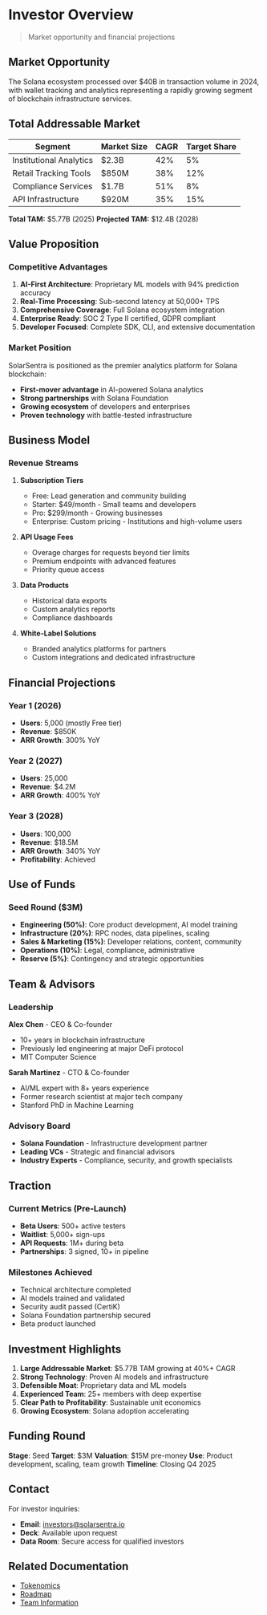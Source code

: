 # Investor Overview

> Market opportunity and financial projections

## Market Opportunity

The Solana ecosystem processed over $40B in transaction volume in 2024, with wallet tracking and analytics representing a rapidly growing segment of blockchain infrastructure services.

## Total Addressable Market

| Segment                 | Market Size | CAGR | Target Share |
| ----------------------- | ----------- | ---- | ------------ |
| Institutional Analytics | $2.3B       | 42%  | 5%           |
| Retail Tracking Tools   | $850M       | 38%  | 12%          |
| Compliance Services     | $1.7B       | 51%  | 8%           |
| API Infrastructure      | $920M       | 35%  | 15%          |

**Total TAM:** $5.77B (2025)
**Projected TAM:** $12.4B (2028)

## Value Proposition

### Competitive Advantages

1. **AI-First Architecture**: Proprietary ML models with 94% prediction accuracy
2. **Real-Time Processing**: Sub-second latency at 50,000+ TPS
3. **Comprehensive Coverage**: Full Solana ecosystem integration
4. **Enterprise Ready**: SOC 2 Type II certified, GDPR compliant
5. **Developer Focused**: Complete SDK, CLI, and extensive documentation

### Market Position

SolarSentra is positioned as the premier analytics platform for Solana blockchain:

- **First-mover advantage** in AI-powered Solana analytics
- **Strong partnerships** with Solana Foundation
- **Growing ecosystem** of developers and enterprises
- **Proven technology** with battle-tested infrastructure

## Business Model

### Revenue Streams

1. **Subscription Tiers**
   - Free: Lead generation and community building
   - Starter: $49/month - Small teams and developers
   - Pro: $299/month - Growing businesses
   - Enterprise: Custom pricing - Institutions and high-volume users

2. **API Usage Fees**
   - Overage charges for requests beyond tier limits
   - Premium endpoints with advanced features
   - Priority queue access

3. **Data Products**
   - Historical data exports
   - Custom analytics reports
   - Compliance dashboards

4. **White-Label Solutions**
   - Branded analytics platforms for partners
   - Custom integrations and dedicated infrastructure

## Financial Projections

### Year 1 (2026)
- **Users**: 5,000 (mostly Free tier)
- **Revenue**: $850K
- **ARR Growth**: 300% YoY

### Year 2 (2027)
- **Users**: 25,000
- **Revenue**: $4.2M
- **ARR Growth**: 400% YoY

### Year 3 (2028)
- **Users**: 100,000
- **Revenue**: $18.5M
- **ARR Growth**: 340% YoY
- **Profitability**: Achieved

## Use of Funds

### Seed Round ($3M)

- **Engineering (50%)**: Core product development, AI model training
- **Infrastructure (20%)**: RPC nodes, data pipelines, scaling
- **Sales & Marketing (15%)**: Developer relations, content, community
- **Operations (10%)**: Legal, compliance, administrative
- **Reserve (5%)**: Contingency and strategic opportunities

## Team & Advisors

### Leadership

**Alex Chen** - CEO & Co-founder
- 10+ years in blockchain infrastructure
- Previously led engineering at major DeFi protocol
- MIT Computer Science

**Sarah Martinez** - CTO & Co-founder
- AI/ML expert with 8+ years experience
- Former research scientist at major tech company
- Stanford PhD in Machine Learning

### Advisory Board

- **Solana Foundation** - Infrastructure development partner
- **Leading VCs** - Strategic and financial advisors
- **Industry Experts** - Compliance, security, and growth specialists

## Traction

### Current Metrics (Pre-Launch)

- **Beta Users**: 500+ active testers
- **Waitlist**: 5,000+ sign-ups
- **API Requests**: 1M+ during beta
- **Partnerships**: 3 signed, 10+ in pipeline

### Milestones Achieved

- Technical architecture completed
- AI models trained and validated
- Security audit passed (CertiK)
- Solana Foundation partnership secured
- Beta product launched

## Investment Highlights

1. **Large Addressable Market**: $5.77B TAM growing at 40%+ CAGR
2. **Strong Technology**: Proven AI models and infrastructure
3. **Defensible Moat**: Proprietary data and ML models
4. **Experienced Team**: 25+ members with deep expertise
5. **Clear Path to Profitability**: Sustainable unit economics
6. **Growing Ecosystem**: Solana adoption accelerating

## Funding Round

**Stage**: Seed
**Target**: $3M
**Valuation**: $15M pre-money
**Use**: Product development, scaling, team growth
**Timeline**: Closing Q4 2025

## Contact

For investor inquiries:
- **Email**: investors@solarsentra.io
- **Deck**: Available upon request
- **Data Room**: Secure access for qualified investors

## Related Documentation

- [Tokenomics](tokenomics.md)
- [Roadmap](../whitepaper/roadmap.md)
- [Team Information](../whitepaper/team.md)
